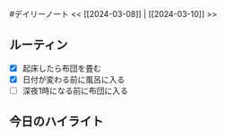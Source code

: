 #デイリーノート
<< [[2024-03-08]] | [[2024-03-10]] >>
## ルーティン
- [x] 起床したら布団を畳む
- [x] 日付が変わる前に風呂に入る
- [ ] 深夜1時になる前に布団に入る
## 今日のハイライト
